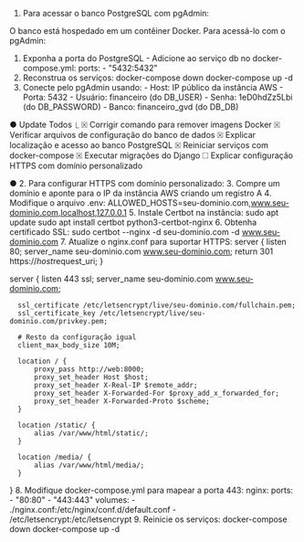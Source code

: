1. Para acessar o banco PostgreSQL com pgAdmin:

  O banco está hospedado em um contêiner Docker. Para acessá-lo com o pgAdmin:

  1. Exponha a porta do PostgreSQL - Adicione ao serviço db no docker-compose.yml:
  ports:
    - "5432:5432"
  2. Reconstrua os serviços:
  docker-compose down
  docker-compose up -d
  3. Conecte pelo pgAdmin usando:
    - Host: IP público da instância AWS
    - Porta: 5432
    - Usuário: financeiro (do DB_USER)
    - Senha: 1eD0hdZz5Lbi (do DB_PASSWORD)
    - Banco: financeiro_gvd (do DB_DB)

● Update Todos
  ⎿  ☒ Corrigir comando para remover imagens Docker
     ☒ Verificar arquivos de configuração do banco de dados
     ☒ Explicar localização e acesso ao banco PostgreSQL
     ☒ Reiniciar serviços com docker-compose
     ☒ Executar migrações do Django
     ☐ Explicar configuração HTTPS com domínio personalizado

● 2. Para configurar HTTPS com domínio personalizado:
  3. Compre um domínio e aponte para o IP da instância AWS criando um registro A
  4. Modifique o arquivo .env:
  ALLOWED_HOSTS=seu-dominio.com,www.seu-dominio.com,localhost,127.0.0.1
  5. Instale Certbot na instância:
  sudo apt update
  sudo apt install certbot python3-certbot-nginx
  6. Obtenha certificado SSL:
  sudo certbot --nginx -d seu-dominio.com -d www.seu-dominio.com
  7. Atualize o nginx.conf para suportar HTTPS:
  server {
      listen 80;
      server_name seu-dominio.com www.seu-dominio.com;
      return 301 https://$host$request_uri;
  }

  server {
      listen 443 ssl;
      server_name seu-dominio.com www.seu-dominio.com;

      ssl_certificate /etc/letsencrypt/live/seu-dominio.com/fullchain.pem;
      ssl_certificate_key /etc/letsencrypt/live/seu-dominio.com/privkey.pem;

      # Resto da configuração igual
      client_max_body_size 10M;

      location / {
          proxy_pass http://web:8000;
          proxy_set_header Host $host;
          proxy_set_header X-Real-IP $remote_addr;
          proxy_set_header X-Forwarded-For $proxy_add_x_forwarded_for;
          proxy_set_header X-Forwarded-Proto $scheme;
      }

      location /static/ {
          alias /var/www/html/static/;
      }

      location /media/ {
          alias /var/www/html/media/;
      }
  }
  8. Modifique docker-compose.yml para mapear a porta 443:
  nginx:
    ports:
      - "80:80"
      - "443:443"
    volumes:
      - ./nginx.conf:/etc/nginx/conf.d/default.conf
      - /etc/letsencrypt:/etc/letsencrypt
  9. Reinicie os serviços:
  docker-compose down
  docker-compose up -d
